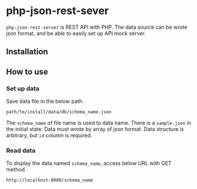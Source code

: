 # php-json-rest-sever

`php-json-rest-server` is REST API with PHP. The data source can be wrote json format, and be able to easily set up API mock server.

## Installation

## How to use

### Set up data
Save data file in the below path.

```
path/to/install/data/db/schema_name.json
```

The `schema_name` of file name is used to data name. There is a `sample.json` in the initial state. Data must wrote by array of json format. Data structure is arbitrary, but `id` column is required.

### Read data

To display the data named `schema_name`, access below URL with GET method.

```
http://localhost:8080/schema_name
```
